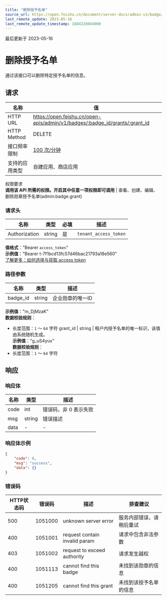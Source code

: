```yaml
---
title: "删除授予名单"
source_url: https://open.feishu.cn/document/server-docs/admin-v1/badge/badge-grant/delete
last_remote_update: 2023-05-16
last_remote_update_timestamp: 1684228044000
---
```

最后更新于 2023-05-16

# 删除授予名单

通过该接口可以删除特定授予名单的信息。

## 请求
名称 | 值
---|---
HTTP URL | https://open.feishu.cn/open-apis/admin/v1/badges/:badge_id/grants/:grant_id
HTTP Method | DELETE
接口频率限制 | [100 次/分钟](https://open.feishu.cn/document/ukTMukTMukTM/uUzN04SN3QjL1cDN)
支持的应用类型 | 自建应用、商店应用
权限要求  
            **调用该 API 所需的权限。开启其中任意一项权限即可调用** | 查看、创建、编辑、删除勋章授予名单(admin:badge.grant)

### 请求头

名称 | 类型 | 必填 | 描述
--- | --- | --- | ---
Authorization | string | 是 | `tenant_access_token`  
**值格式**："Bearer `access_token`"  
**示例值**："Bearer t-7f1bcd13fc57d46bac21793a18e560"  
[了解更多：如何选择与获取 access token](https://open.feishu.cn/document/uAjLw4CM/ugTN1YjL4UTN24CO1UjN/trouble-shooting/how-to-choose-which-type-of-token-to-use)

### 路径参数

名称 | 类型 | 描述
--- | --- | ---
badge_id | string | 企业勋章的唯一ID  
**示例值**："m_DjMzaK"  
**数据校验规则**：  
- 长度范围：`1` ～ `64` 字符
grant_id | string | 租户内授予名单的唯一标识，该值由系统随机生成。  
**示例值**："g_uS4yux"  
**数据校验规则**：  
- 长度范围：`1` ～ `64` 字符

## 响应

### 响应体

名称 | 类型 | 描述
--- | --- | ---
code | int | 错误码，非 0 表示失败
msg | string | 错误描述
data | \- | \-

### 响应体示例
```json
{
    "code": 0,
    "msg": "success",
    "data": {}
}
```

### 错误码

HTTP状态码 | 错误码 | 描述 | 排查建议
--- | --- | --- | ---
500 | 1051000 | unknown server error | 服务内部错误，请稍后重试
400 | 1051001 | request contain invalid param | 请求中包含非法参数
403 | 1051002 | request to exceed authority | 请求发生越权
400 | 1051113 | cannot find this badge | 未找到该勋章的信息
400 | 1051205 | cannot find this grant | 未找到该授予名单的信息
